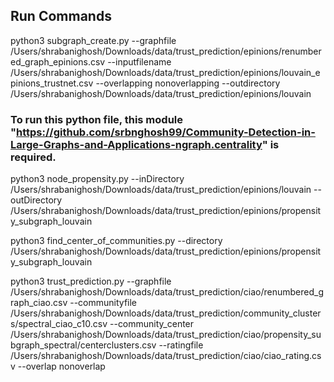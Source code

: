 ## Run Commands

python3 subgraph_create.py --graphfile /Users/shrabanighosh/Downloads/data/trust_prediction/epinions/renumbered_graph_epinions.csv --inputfilename /Users/shrabanighosh/Downloads/data/trust_prediction/epinions/louvain_epinions_trustnet.csv --overlapping nonoverlapping --outdirectory /Users/shrabanighosh/Downloads/data/trust_prediction/epinions/louvain

### To run this python file, this module "https://github.com/srbnghosh99/Community-Detection-in-Large-Graphs-and-Applications-ngraph.centrality" is required. 
python3 node_propensity.py --inDirectory /Users/shrabanighosh/Downloads/data/trust_prediction/epinions/louvain --outDirectory /Users/shrabanighosh/Downloads/data/trust_prediction/epinions/propensity_subgraph_louvain


python3 find_center_of_communities.py --directory /Users/shrabanighosh/Downloads/data/trust_prediction/epinions/propensity_subgraph_louvain

python3 trust_prediction.py --graphfile /Users/shrabanighosh/Downloads/data/trust_prediction/ciao/renumbered_graph_ciao.csv --communityfile /Users/shrabanighosh/Downloads/data/trust_prediction/community_clusters/spectral_ciao_c10.csv --community_center /Users/shrabanighosh/Downloads/data/trust_prediction/ciao/propensity_subgraph_spectral/centerclusters.csv --ratingfile /Users/shrabanighosh/Downloads/data/trust_prediction/ciao/ciao_rating.csv --overlap nonoverlap
